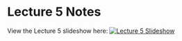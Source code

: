 # Lecture 5 Notes

View the Lecture 5 slideshow here: [![Lecture 5 Slideshow](https://gitpitch.com/assets/badge.svg)](https://gitpitch.com/CWRU-EECS301-F17/syllabus/master?p=/Lectures/Lecture05/Slides)
